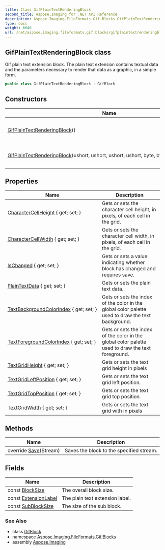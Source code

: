 ```yaml
---
title: Class GifPlainTextRenderingBlock
second_title: Aspose.Imaging for .NET API Reference
description: Aspose.Imaging.FileFormats.Gif.Blocks.GifPlainTextRenderingBlock class. Gif plain text extension block. The plain text extension contains textual data and the parameters necessary to render that data as a graphic in a simple form
type: docs
weight: 6640
url: /net/aspose.imaging.fileformats.gif.blocks/gifplaintextrenderingblock/
---
```

## GifPlainTextRenderingBlock class

Gif plain text extension block. The plain text extension contains textual data and the parameters necessary to render that data as a graphic, in a simple form.

```csharp
public class GifPlainTextRenderingBlock : GifBlock
```

## Constructors

| Name | Description |
| --- | --- |
| [GifPlainTextRenderingBlock](gifplaintextrenderingblock/#constructor)() | Initializes a new instance of the `GifPlainTextRenderingBlock` class. |
| [GifPlainTextRenderingBlock](gifplaintextrenderingblock/#constructor_1)(ushort, ushort, ushort, ushort, byte, byte, byte, byte, byte[]) | Initializes a new instance of the `GifPlainTextRenderingBlock` class. |

## Properties

| Name | Description |
| --- | --- |
| [CharacterCellHeight](../../aspose.imaging.fileformats.gif.blocks/gifplaintextrenderingblock/charactercellheight/) { get; set; } | Gets or sets the character cell height, in pixels, of each cell in the grid. |
| [CharacterCellWidth](../../aspose.imaging.fileformats.gif.blocks/gifplaintextrenderingblock/charactercellwidth/) { get; set; } | Gets or sets the character cell width, in pixels, of each cell in the grid. |
| [IsChanged](../../aspose.imaging.fileformats.gif/gifblock/ischanged/) { get; set; } | Gets or sets a value indicating whether block has changed and requires save. |
| [PlainTextData](../../aspose.imaging.fileformats.gif.blocks/gifplaintextrenderingblock/plaintextdata/) { get; set; } | Gets or sets the plain text data. |
| [TextBackgroundColorIndex](../../aspose.imaging.fileformats.gif.blocks/gifplaintextrenderingblock/textbackgroundcolorindex/) { get; set; } | Gets or sets the index of the color in the global color palette used to draw the text background. |
| [TextForegroundColorIndex](../../aspose.imaging.fileformats.gif.blocks/gifplaintextrenderingblock/textforegroundcolorindex/) { get; set; } | Gets or sets the index of the color in the global color palette used to draw the text foreground. |
| [TextGridHeight](../../aspose.imaging.fileformats.gif.blocks/gifplaintextrenderingblock/textgridheight/) { get; set; } | Gets or sets the text grid height in pixels |
| [TextGridLeftPosition](../../aspose.imaging.fileformats.gif.blocks/gifplaintextrenderingblock/textgridleftposition/) { get; set; } | Gets or sets the text grid left position. |
| [TextGridTopPosition](../../aspose.imaging.fileformats.gif.blocks/gifplaintextrenderingblock/textgridtopposition/) { get; set; } | Gets or sets the text grid top position. |
| [TextGridWidth](../../aspose.imaging.fileformats.gif.blocks/gifplaintextrenderingblock/textgridwidth/) { get; set; } | Gets or sets the text grid with in pixels |

## Methods

| Name | Description |
| --- | --- |
| override [Save](../../aspose.imaging.fileformats.gif.blocks/gifplaintextrenderingblock/save/)(Stream) | Saves the block to the specified stream. |

## Fields

| Name | Description |
| --- | --- |
| const [BlockSize](../../aspose.imaging.fileformats.gif.blocks/gifplaintextrenderingblock/blocksize/) | The overall block size. |
| const [ExtensionLabel](../../aspose.imaging.fileformats.gif.blocks/gifplaintextrenderingblock/extensionlabel/) | The plain text extension label. |
| const [SubBlockSize](../../aspose.imaging.fileformats.gif.blocks/gifplaintextrenderingblock/subblocksize/) | The size of the sub block. |

### See Also

* class [GifBlock](../../aspose.imaging.fileformats.gif/gifblock/)
* namespace [Aspose.Imaging.FileFormats.Gif.Blocks](../../aspose.imaging.fileformats.gif.blocks/)
* assembly [Aspose.Imaging](../../)


